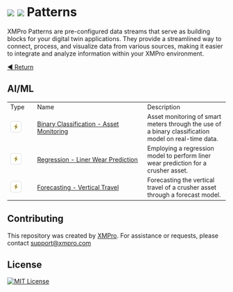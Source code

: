 <!-- omit in toc -->
# ![](https://github.com/XMPro/Blueprints-Accelerators-Patterns/blob/master/Icons/pattern_dark.png#gh-dark-mode-only) ![](https://github.com/XMPro/Blueprints-Accelerators-Patterns/blob/master/Icons/pattern.png#gh-light-mode-only) Patterns  

XMPro Patterns are pre-configured data streams that serve as building blocks for your digital twin applications. They provide a streamlined way to connect, process, and visualize data from various sources, making it easier to integrate and analyze information within your XMPro environment.

[◄ Return](https://github.com/XMPro/Accelerators-Recipes-Blueprints)
<br />

## AI/ML
<table>
<tr><td width="48px"> Type </td> <td width="240px"> Name </td><td> Description </td></tr>
<tr><td><picture>
  <source media="(prefers-color-scheme: dark)" srcset="https://github.com/XMPro/Accelerators-Recipes-Blueprints/blob/master/Icons/accelerator_dark.png">
  <source media="(prefers-color-scheme: light)" srcset="https://github.com/XMPro/Accelerators-Recipes-Blueprints/blob/master/Icons/accelerator.png">
  <img alt="" src="./Icons/accelerator.png">
</picture>
</td>
<td><a href="https://github.com/XMPro/Blueprints-Accelerators-Patterns/tree/master/Patterns/Machine%20Learning/Asset%20Monitoring%20-%20Binary%20Classification">Binary Classification - Asset Monitoring</a></td>
<td>Asset monitoring of smart meters through the use of a binary classification model on real-time data.</td></tr>
<tr><td><picture>
  <source media="(prefers-color-scheme: dark)" srcset="https://github.com/XMPro/Accelerators-Recipes-Blueprints/blob/master/Icons/accelerator_dark.png">
  <source media="(prefers-color-scheme: light)" srcset="https://github.com/XMPro/Accelerators-Recipes-Blueprints/blob/master/Icons/accelerator.png">
  <img alt="" src="./Icons/accelerator.png">
</picture>
</td>
<td><a href="https://github.com/XMPro/Blueprints-Accelerators-Patterns/tree/master/Patterns/Machine%20Learning/Liner%20Wear%20Prediction%20-%20Regression">Regression - Liner Wear Prediction</a></td>
<td>Employing a regression model to perform liner wear prediction for a crusher asset.</td></tr>
<tr><td><picture>
  <source media="(prefers-color-scheme: dark)" srcset="https://github.com/XMPro/Accelerators-Recipes-Blueprints/blob/master/Icons/accelerator_dark.png">
  <source media="(prefers-color-scheme: light)" srcset="https://github.com/XMPro/Accelerators-Recipes-Blueprints/blob/master/Icons/accelerator.png">
  <img alt="" src="./Icons/accelerator.png">
</picture>
</td>
<td><a href="https://github.com/XMPro/Blueprints-Accelerators-Patterns/tree/master/Patterns/Machine%20Learning/Vertical%20Travel%20-%20Forecasting">Forecasting - Vertical Travel</a></td>
<td>Forecasting the vertical travel of a crusher asset through a forecast model.</td></tr>
</table>

## Contributing
This repository was created by <a href="https://xmpro.com/">XMPro</a>. For assistance or requests, please contact <a href="mailto:support@xmpro.com">support@xmpro.com</a>

## License
[![MIT License](https://img.shields.io/badge/License-MIT-green.svg)](https://choosealicense.com/licenses/mit/)
